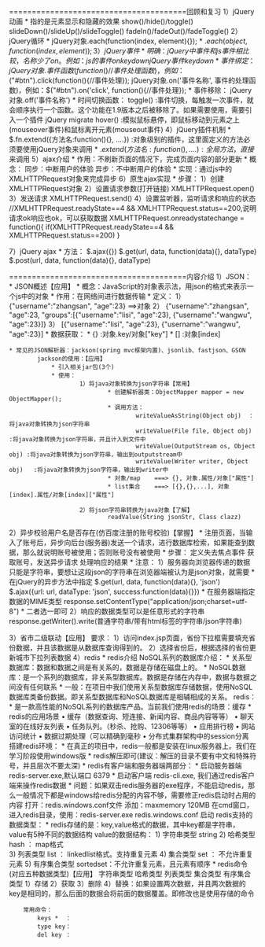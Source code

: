 =======================================回顾和复习
1）jQuery动画
	* 指的是元素显示和隐藏的效果
			show()/hide()/toggle()
			slideDown()/slideUp()/slideToggle()
			fadeIn()/fadeOut()/fadeToggle()
2）jQuery循环
	* jQuery对象.each(function(index, element){});
	* $.each(object, function(index, element){});
3）jQuery事件
	* 明确：jQuery中事件和js事件相比较，名称少了on。例如：js的事件onkeydown	jQuery事件keydown
	* 事件绑定：
			jQuery对象.事件函数(function(){//事件处理函数})，例如：$("#btn").click(function(){//事件处理});
			jQuery对象.on('事件名称', 事件的处理函数)，例如：$("#btn").on('click', function(){//事件处理});
	* 事件移除：
			jQuery对象.off('事件名称')
	* 时间切换函数：
			toggle()	:事件切换，每触发一次事件，就会顺序执行一个函数。这个功能在1.9版本之后被移除了。如果需要使用，需要引入一个插件 jQuery migrate
			hover()		:模拟鼠标悬停，即鼠标移动到元素之上(mouseover事件)和鼠标离开元素(mouseout事件)
4）jQuery插件机制
	* $.fn.extend({方法名:function(){}, ....})	:对象级别的插件，这里面定义的方法必须要使用jQuery对象来调用
	* $.extend({方法名:function(){}, ....})		:全局方法，直接$来调用
5）ajax介绍
	* 作用：不刷新页面的情况下，完成页面内容的部分更新
	* 概念：
			同步：中断用户的体验
			异步：不中断用户的体验
	* 实现：通过js中的XMLHTTPRequest对象来完成异步
6）原生ajax实现
	* 步骤：
			1）创建XMLHTTPRequest对象
			2）设置请求参数(打开链接) XMLHTTPRequest.open()
			3）发送请求 XMLHTTPRequest.send()
			4）设置监听器，监听请求和响应的状态 
					//XMLHTTPRequest.readyState==4 && XMLHTTPRequest.status==200,说明请求ok响应也ok，可以获取数据
					XMLHTTPRequest.onreadystatechange = function(){
						if(XMLHTTPRequest.readyState==4 && XMLHTTPRequest.status==200)
					}
					
7）jQuery ajax
	* 方法：
			$.ajax({})
			$.get(url, data, function(data){}, dataType)
			$.post(url, data, function(data){}, dataType)

=======================================内容介绍
1）JSON：
	* JSON概述【应用】
		* 概念：JavaScript的对象表示法，用json的格式来表示一个js中的对象
		* 作用：在网络间进行数据传输
		* 定义：
			1） {"username":"zhangsan", "age":23}	==>对象
			2） {"username":"zhangsan", "age":23, "groups":[{"username":"lisi", "age":23}, {"username":"wangwu", "age":23}]}
			3） [{"username":"lisi", "age":23}, {"username":"wangwu", "age":23}]
		* 数据获取：
			* {}	:对象.key/对象["key"]
			* []	:对象[index]

	* 常见的JSON解析器：jackson(spring mvc框架内置)、jsonlib、fastjson、GSON
			jackson的使用：【应用】
				* 引入相关jar包(3个)
				* 使用：
						1）将java对象转换为json字符串【常用】
								* 创建解析器类：ObjectMapper mapper = new ObjectMapper();
								* 调用方法：
										writeValueAsString(Object obj)	：将java对象转换为json字符串
										writeValue(File file, Object obj)	:将java对象转换为json字符串，并且计入到文件中
										writeValue(OutputStream os, Object obj)	:将java对象转换为json字符串，输出到outputstream中
										writeValue(Writer writer, Object obj)	:将java对象转换为json字符串，输出到writer中
								* 对象/map	===> {}, 对象.属性/对象["属性"]
								* list集合	===> [{},{},...], 对象[index].属性/对象[index]["属性"]
		
						2）将json字符串转换为java对象【了解】
								readValue(String jsonStr, Class clazz)
2）异步校验用户名是否存在(仿百度注册的账号校验)【掌握】
	* 注册页面，当输入了账号后，异步向后台(服务器)发送一个请求，进行数据库检索，如果能查到数据，那么就说明账号被使用；否则账号没有被使用
	* 步骤：
		定义失去焦点事件
		获取账号，发送异步请求
		处理响应的结果
	* 注意：
		1）服务器向浏览器传递的数据只能是字符串，要想让这段json的字符串在浏览器端被认为是json对象，就需要
				* 在jQuery的异步方法中指定
						$.get(url, data, function(data){}, 'json')
						$.ajax({url: url, dataType: 'json', success:function(data){}})
				* 在服务器端指定数据的MIME类型
						response.setContentType("application/json;charset=utf-8")
				* 二者选一即可
		2）响应的数据类型可以是任意形式的字符串
				response.getWriter().write(普通字符串/带有html标签的字符串/json字符串)

3）省市二级联动【应用】
	要求：
		1）访问index.jsp页面，省份下拉框需要填充省份数据，并且该数据是从数据库查询得到的。
		2）选择省份后，根据选择的省份更新城市下拉列表数据
4）redis
	* redis介绍
		NoSQL系列的数据库介绍：
			* 关系型数据库：数据和数据之间是有关系的，数据是存储在磁盘上的。
			* NoSQL数据库：是一个系列的数据库，非关系型数据库。数据是存储在内存中，数据与数据之间没有任何联系
			* 一般：在项目中我们使用关系型数据库存储数据，使用NoSQL数据库类备份数据。即关系型数据库和NoSQL数据库是相辅相成的关系。
		redis：
			* 是一款高性能的NoSQL系列的数据库产品。当前我们使用redis的场景：缓存
			* redis的应用场景
				•	缓存（数据查询、短连接、新闻内容、商品内容等等）
				•	聊天室的在线好友列表
				•	任务队列。（秒杀、抢购、12306等等）
				•	应用排行榜
				•	网站访问统计
				•	数据过期处理（可以精确到毫秒
				•	分布式集群架构中的session分离
		搭建redis环境：
			* 在真正的项目中，redis一般都是安装在linux服务器上。我们在学习阶段使用windows版
			* redis解压即可(建议：解压的目录不要有中文和特殊符号，并且层次不要太深)
			* redis有客户端和服务器端两部分：
					* 启动服务器端	redis-server.exe,默认端口 6379
					* 启动客户端	redis-cli.exe, 我们通过redis客户端来操作redis数据
					* 问题：如果双击redis服务器的exe程序，不能启动redis，那么一般情况下都是windows给redis分配的内容不够，需要修正redis启动时占用的内容
							打开：redis.windows.conf文件
							添加：maxmemory 120MB 
					  在cmd窗口，进入redis目录，使用：redis-server.exe redis.windows.conf 启动
		redis支持的数据类型：
			* redis存储的是：key,value格式的数据，其中key都是字符串，value有5种不同的数据结构
					value的数据结构：
						1) 字符串类型 string
						2) 哈希类型 hash ： map格式  
						3) 列表类型 list ： linkedlist格式。支持重复元素
						4) 集合类型 set  ： 不允许重复元素
						5) 有序集合类型 sortedset：不允许重复元素，且元素有顺序
	* redis命令(对应五种数据类型)【应用】
					字符串类型		哈希类型	列表类型	集合类型	有序集合类型
		1）存储
		2）获取
		3）删除
		4）替换：如果设置两次数据，并且两次数据的key是相同的，那么后面的数据会将前面的数据覆盖。即修改也是使用存储的命令

		常用命令：
			keys *	：
			type key：
			del key	：